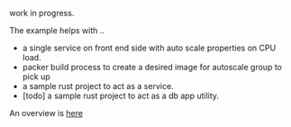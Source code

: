 work in progress. 

The example helps with .. 
- a single service on front end side with auto scale properties on CPU load. 
- packer build process to create a desired image for autoscale group to pick up
- a sample rust project to act as a service.
- [todo] a sample rust project to act as a db app utility.

An overview is [here](overview.png)